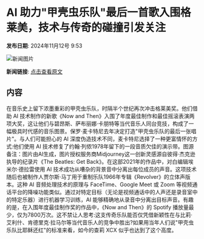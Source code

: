 # AI 助力"甲壳虫乐队"最后一首歌入围格莱美，技术与传奇的碰撞引发关注

**发布日期**: 2024年11月12号 9:53

![新闻图片](https://pic.chinaz.com/picmap/202305191742085603_2.jpg)

**新闻链接**: [点击查看原文](https://www.aibase.com/zh/news/13151)

## 内容

在音乐史上留下浓墨重彩的甲壳虫乐队，时隔半个世纪再次冲击格莱美奖。他们借助 AI 技术制作的新歌《Now and Then》入围了年度最佳制作和最佳摇滚表演两项大奖，这让他们与碧昂斯、萨布丽娜·卡朋特等当代音乐人同台竞技，构成了一幅极具时代感的音乐图景。保罗·麦卡特尼去年决定打造"甲壳虫乐队的最后一张唱片"。与人们可能担心的 AI 深度伪造技术不同，麦卡特尼选择了一种更富情怀的方式:他们使用 AI 技术修复了约翰·列侬1978年留下的一段音质欠佳的演示带。图源备注：图片由AI生成，图片授权服务商Midjourney这一创新灵感源自彼得·杰克逊执导的纪录片《The Beatles: Get Back》。在这部2021年的作品中，对白编辑埃米尔·德拉雷使用 AI 技术成功从嘈杂的背景音中分离出每位成员的声音。这项技术随后也被制作人贾尔斯·马丁用于重制乐队1966年专辑《Revolver》的立体声版本。这种 AI 音频处理技术的原理与 FaceTime、Google Meet 或 Zoom 等视频通话平台的降噪功能类似。通过对特定目标（无论是视频通话中的人声还是录音室中的特定乐器）进行机器学习训练，AI 能够精确地从录音中分离出目标声音。有趣的是，在入围年度最佳制作奖的作品中，《Now and Then》的 Spotify 播放量最少，仅为7800万次。这不禁让人思考:这支传奇乐队能否仅凭借新颖性在与比莉·艾利什、肯德里克·拉马尔等当代音乐人的竞争中胜出?如果用当年人们说"甲壳虫乐队比耶稣还红"的标准来看，如今的查莉 XCX 似乎也达到了这个高度。

